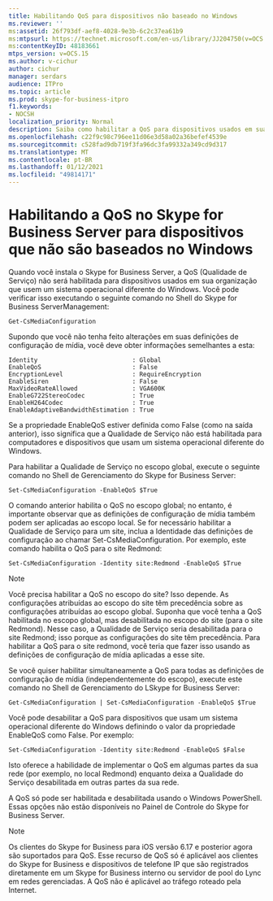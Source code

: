 ```yaml
---
title: Habilitando QoS para dispositivos não baseado no Windows
ms.reviewer: ''
ms:assetid: 26f793df-aef8-4028-9e3b-6c2c37ea61b9
ms:mtpsurl: https://technet.microsoft.com/en-us/library/JJ204750(v=OCS.15)
ms:contentKeyID: 48183661
mtps_version: v=OCS.15
ms.author: v-cichur
author: cichur
manager: serdars
audience: ITPro
ms.topic: article
ms.prod: skype-for-business-itpro
f1.keywords:
- NOCSH
localization_priority: Normal
description: Saiba como habilitar a QoS para dispositivos usados em sua organização que usam um sistema operacional diferente do Windows.
ms.openlocfilehash: c22f9c98c796ee11d06e3d58a02a36befef4539e
ms.sourcegitcommit: c528fad9db719f3fa96dc3fa99332a349cd9d317
ms.translationtype: MT
ms.contentlocale: pt-BR
ms.lasthandoff: 01/12/2021
ms.locfileid: "49814171"
---
```

# <a name="enabling-qos-in-skype-for-business-server-for-devices-that-are-not-based-on-windows"></a>Habilitando a QoS no Skype for Business Server para dispositivos que não são baseados no Windows


Quando você instala o Skype for Business Server, a QoS (Qualidade de Serviço) não será habilitada para dispositivos usados em sua organização que usem um sistema operacional diferente do Windows. Você pode verificar isso executando o seguinte comando no Shell do Skype for Business ServerManagement:

    Get-CsMediaConfiguration

Supondo que você não tenha feito alterações em suas definições de configuração de mídia, você deve obter informações semelhantes a esta:

    Identity                          : Global
    EnableQoS                         : False
    EncryptionLevel                   : RequireEncryption
    EnableSiren                       : False
    MaxVideoRateAllowed               : VGA600K
    EnableG722StereoCodec             : True
    EnableH264Codec                   : True
    EnableAdaptiveBandwidthEstimation : True

Se a propriedade EnableQoS estiver definida como False (como na saída anterior), isso significa que a Qualidade de Serviço não está habilitada para computadores e dispositivos que usam um sistema operacional diferente do Windows.

Para habilitar a Qualidade de Serviço no escopo global, execute o seguinte comando no Shell de Gerenciamento do Skype for Business Server:

    Set-CsMediaConfiguration -EnableQoS $True

O comando anterior habilita o QoS no escopo global; no entanto, é importante observar que as definições de configuração de mídia também podem ser aplicadas ao escopo local. Se for necessário habilitar a Qualidade de Serviço para um site, inclua a Identidade das definições de configuração ao chamar Set-CsMediaConfiguration. Por exemplo, este comando habilita o QoS para o site Redmond:

    Set-CsMediaConfiguration -Identity site:Redmond -EnableQoS $True



> [!NOTE]  
> Você precisa habilitar a QoS no escopo do site? Isso depende. As configurações atribuídas ao escopo do site têm precedência sobre as configurações atribuídas ao escopo global. Suponha que você tenha a QoS habilitada no escopo global, mas desabilitada no escopo do site (para o site Redmond). Nesse caso, a Qualidade de Serviço seria desabilitada para o site Redmond; isso porque as configurações do site têm precedência. Para habilitar a QoS para o site redmond, você teria que fazer isso usando as definições de configuração de mídia aplicadas a esse site.


Se você quiser habilitar simultaneamente a QoS para todas as definições de configuração de mídia (independentemente do escopo), execute este comando no Shell de Gerenciamento do LSkype for Business Server:

    Get-CsMediaConfiguration | Set-CsMediaConfiguration -EnableQoS $True

Você pode desabilitar a QoS para dispositivos que usam um sistema operacional diferente do Windows definindo o valor da propriedade EnableQoS como False. Por exemplo:

    Set-CsMediaConfiguration -Identity site:Redmond -EnableQoS $False

Isto oferece a habilidade de implementar o QoS em algumas partes da sua rede (por exemplo, no local Redmond) enquanto deixa a Qualidade do Serviço desabilitada em outras partes da sua rede.

A QoS só pode ser habilitada e desabilitada usando o Windows PowerShell. Essas opções não estão disponíveis no Painel de Controle do Skype for Business Server.

> [!NOTE]
> Os clientes do Skype for Business para iOS versão 6.17 e posterior agora são suportados para QoS.  Esse recurso de QoS só é aplicável aos clientes do Skype for Business e dispositivos de telefone IP que são registrados diretamente em um Skype for Business interno ou servidor de pool do Lync em redes gerenciadas. A QoS não é aplicável ao tráfego roteado pela Internet.



